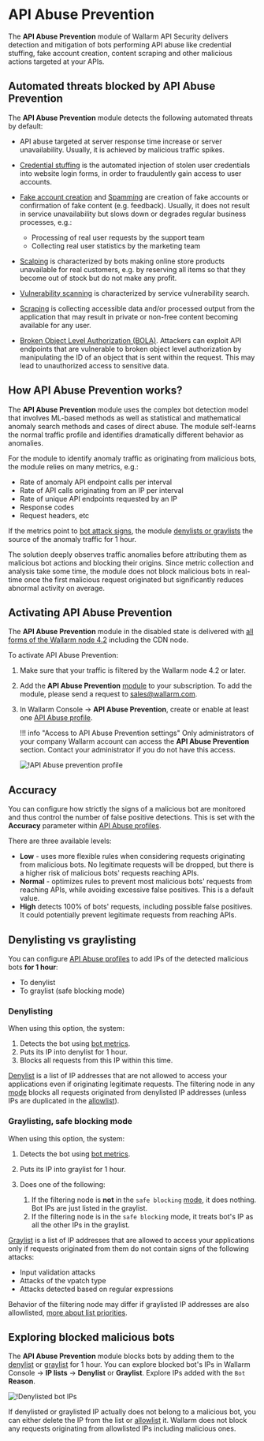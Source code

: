 # API Abuse Prevention

The **API Abuse Prevention** module of Wallarm API Security delivers detection and mitigation of bots performing API abuse like credential stuffing, fake account creation, content scraping and other malicious actions targeted at your APIs.

## Automated threats blocked by API Abuse Prevention

The **API Abuse Prevention** module detects the following automated threats by default:

* API abuse targeted at server response time increase or server unavailability. Usually, it is achieved by malicious traffic spikes.
* [Credential stuffing](https://owasp.org/www-community/attacks/Credential_stuffing) is the automated injection of stolen user credentials into website login forms, in order to fraudulently gain access to user accounts.
* [Fake account creation](https://owasp.org/www-project-automated-threats-to-web-applications/assets/oats/EN/OAT-019_Account_Creation) and [Spamming](https://owasp.org/www-project-automated-threats-to-web-applications/assets/oats/EN/OAT-017_Spamming) are creation of fake accounts or confirmation of fake content (e.g. feedback). Usually, it does not result in service unavailability but slows down or degrades regular business processes, e.g.:

    * Processing of real user requests by the support team
    * Collecting real user statistics by the marketing team
* [Scalping](https://owasp.org/www-project-automated-threats-to-web-applications/assets/oats/EN/OAT-005_Scalping) is characterized by bots making online store products unavailable for real customers, e.g. by reserving all items so that they become out of stock but do not make any profit.
* [Vulnerability scanning](https://owasp.org/www-project-automated-threats-to-web-applications/assets/oats/EN/OAT-014_Vulnerability_Scanning) is characterized by service vulnerability search.
* [Scraping](https://owasp.org/www-project-automated-threats-to-web-applications/assets/oats/EN/OAT-011_Scraping) is collecting accessible data and/or processed output from the application that may result in private or non-free content becoming available for any user.
* [Broken Object Level Authorization (BOLA)](../attacks-vulns-list.md#broken-object-level-authorization-bola). Attackers can exploit API endpoints that are vulnerable to broken object level authorization by manipulating the ID of an object that is sent within the request. This may lead to unauthorized access to sensitive data.

## How API Abuse Prevention works?

The **API Abuse Prevention** module uses the complex bot detection model that involves ML-based methods as well as statistical and mathematical anomaly search methods and cases of direct abuse. The module self-learns the normal traffic profile and identifies dramatically different behavior as anomalies.

For the module to identify anomaly traffic as originating from malicious bots, the module relies on many metrics, e.g.:

* Rate of anomaly API endpoint calls per interval
* Rate of API calls originating from an IP per interval
* Rate of unique API endpoints requested by an IP
* Response codes
* Request headers, etc

If the metrics point to [bot attack signs](#automated-threats-blocked-by-api-abuse-prevention), the module [denylists or graylists](#denylisting-vs-graylisting) the source of the anomaly traffic for 1 hour.

The solution deeply observes traffic anomalies before attributing them as malicious bot actions and blocking their origins. Since metric collection and analysis take some time, the module does not block malicious bots in real-time once the first malicious request originated but significantly reduces abnormal activity on average.

## Activating API Abuse Prevention

The **API Abuse Prevention** module in the disabled state is delivered with [all forms of the Wallarm node 4.2](../admin-en/supported-platforms.md) including the CDN node.

To activate API Abuse Prevention:

1. Make sure that your traffic is filtered by the Wallarm node 4.2 or later.
1. Add the **API Abuse Prevention** [module](../about-wallarm/subscription-plans.md#modules) to your subscription. To add the module, please send a request to [sales@wallarm.com](mailto:sales@wallarm.com).
1. In Wallarm Console → **API Abuse Prevention**, create or enable at least one [API Abuse profile](../user-guides/api-abuse-prevention.md).

    !!! info "Access to API Abuse Prevention settings"
        Only administrators of your company Wallarm account can access the **API Abuse Prevention** section. Contact your administrator if you do not have this access.

    ![!API Abuse prevention profile](../images/about-wallarm-waf/abi-abuse-prevention/create-api-abuse-prevention.png)

## Accuracy

You can configure how strictly the signs of a malicious bot are monitored and thus control the number of false positive detections. This is set with the **Accuracy** parameter within [API Abuse profiles](../user-guides/api-abuse-prevention.md#creating-api-abuse-profile).

There are three available levels:

* **Low** - uses more flexible rules when considering requests originating from malicious bots. No legitimate requests will be dropped, but there is a higher risk of malicious bots' requests reaching  APIs.
* **Normal** - optimizes rules to prevent most malicious bots' requests from reaching APIs, while avoiding excessive false positives. This is a default value.
* **High** detects 100% of bots' requests, including possible false positives. It could potentially prevent legitimate requests from reaching APIs.

## Denylisting vs graylisting

You can configure [API Abuse profiles](../user-guides/api-abuse-prevention.md#creating-api-abuse-profile) to add IPs of the detected malicious bots **for 1 hour**:

* To denylist
* To graylist (safe blocking mode)

### Denylisting

When using this option, the system:

1. Detects the bot using [bot metrics](#how-api-abuse-prevention-works).
1. Puts its IP into denylist for 1 hour.
1. Blocks all requests from this IP within this time.

[Denylist](../user-guides/ip-lists/denylist.md) is a list of IP addresses that are not allowed to access your applications even if originating legitimate requests. The filtering node in any [mode](../admin-en/configure-wallarm-mode.md) blocks all requests originated from denylisted IP addresses (unless IPs are duplicated in the [allowlist](../user-guides/ip-lists/allowlist.md)).

### Graylisting, safe blocking mode

When using this option, the system:

1. Detects the bot using [bot metrics](#how-api-abuse-prevention-works).
1. Puts its IP into graylist for 1 hour.
1. Does one of the following:

    1. If the filtering node is **not** in the `safe blocking` [mode](../admin-en/configure-wallarm-mode.md), it does nothing. Bot IPs are just listed in the graylist.
    1. If the filtering node is in the `safe blocking` mode, it treats bot's IP as all the other IPs in the graylist.

[Graylist](../user-guides/ip-lists/graylist.md) is a list of IP addresses that are allowed to access your applications only if requests originated from them do not contain signs of the following attacks:

* Input validation attacks
* Attacks of the vpatch type
* Attacks detected based on regular expressions

Behavior of the filtering node may differ if graylisted IP addresses are also allowlisted, [more about list priorities](../user-guides/ip-lists/overview.md#algorithm-of-ip-lists-processing).

## Exploring blocked malicious bots

The **API Abuse Prevention** module blocks bots by adding them to the [denylist](../user-guides/ip-lists/denylist.md) or [graylist](../user-guides/ip-lists/graylist.md) for 1 hour. You can explore blocked bot's IPs in Wallarm Console → **IP lists** → **Denylist** or **Graylist**. Explore IPs added with the `Bot` **Reason**.

![!Denylisted bot IPs](../images/about-wallarm-waf/abi-abuse-prevention/denylisted-bot-ips.png)

If denylisted or graylisted IP actually does not belong to a malicious bot, you can either delete the IP from the list or [allowlist](../user-guides/ip-lists/allowlist.md) it. Wallarm does not block any requests originating from allowlisted IPs including malicious ones.
